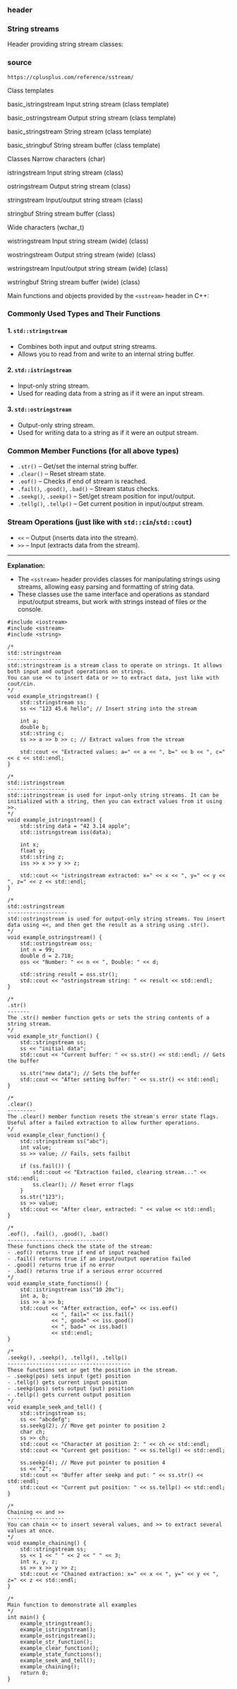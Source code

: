 
### header

<sstream>


### String streams

Header providing string stream classes:

### source

```
https://cplusplus.com/reference/sstream/
```



Class templates

basic_istringstream
    Input string stream (class template)

basic_ostringstream
    Output string stream (class template)

basic_stringstream
    String stream (class template)

basic_stringbuf
    String stream buffer (class template)


Classes
Narrow characters (char)

istringstream
    Input string stream (class)

ostringstream
    Output string stream (class)

stringstream
    Input/output string stream (class)

stringbuf
    String stream buffer (class)

Wide characters (wchar_t)

wistringstream
    Input string stream (wide) (class)

wostringstream
    Output string stream (wide) (class)

wstringstream
    Input/output string stream (wide) (class)

wstringbuf
    String stream buffer (wide) (class)






Main functions and objects provided by the `<sstream>` header in C++:

### Commonly Used Types and Their Functions

#### 1. `std::stringstream`
- Combines both input and output string streams.
- Allows you to read from and write to an internal string buffer.

#### 2. `std::istringstream`
- Input-only string stream.
- Used for reading data from a string as if it were an input stream.

#### 3. `std::ostringstream`
- Output-only string stream.
- Used for writing data to a string as if it were an output stream.

### Common Member Functions (for all above types)
- `.str()` – Get/set the internal string buffer.
- `.clear()` – Reset stream state.
- `.eof()` – Checks if end of stream is reached.
- `.fail()`, `.good()`, `.bad()` – Stream status checks.
- `.seekg()`, `.seekp()` – Set/get stream position for input/output.
- `.tellg()`, `.tellp()` – Get current position in input/output stream.

### Stream Operations (just like with `std::cin`/`std::cout`)
- `<<` – Output (inserts data into the stream).
- `>>` – Input (extracts data from the stream).

---

**Explanation:**  
- The `<sstream>` header provides classes for manipulating strings using streams, allowing easy parsing and formatting of string data.
- These classes use the same interface and operations as standard input/output streams, but work with strings instead of files or the console.



```
#include <iostream>
#include <sstream>
#include <string>

/*
std::stringstream
-----------------
std::stringstream is a stream class to operate on strings. It allows both input and output operations on strings.
You can use << to insert data or >> to extract data, just like with cout/cin.
*/
void example_stringstream() {
    std::stringstream ss;
    ss << "123 45.6 hello"; // Insert string into the stream

    int a;
    double b;
    std::string c;
    ss >> a >> b >> c; // Extract values from the stream

    std::cout << "Extracted values: a=" << a << ", b=" << b << ", c=" << c << std::endl;
}

/*
std::istringstream
-------------------
std::istringstream is used for input-only string streams. It can be initialized with a string, then you can extract values from it using >>.
*/
void example_istringstream() {
    std::string data = "42 3.14 apple";
    std::istringstream iss(data);

    int x;
    float y;
    std::string z;
    iss >> x >> y >> z;

    std::cout << "istringstream extracted: x=" << x << ", y=" << y << ", z=" << z << std::endl;
}

/*
std::ostringstream
-------------------
std::ostringstream is used for output-only string streams. You insert data using <<, and then get the result as a string using .str().
*/
void example_ostringstream() {
    std::ostringstream oss;
    int n = 99;
    double d = 2.718;
    oss << "Number: " << n << ", Double: " << d;

    std::string result = oss.str();
    std::cout << "ostringstream string: " << result << std::endl;
}

/*
.str()
-------
The .str() member function gets or sets the string contents of a string stream.
*/
void example_str_function() {
    std::stringstream ss;
    ss << "initial data";
    std::cout << "Current buffer: " << ss.str() << std::endl; // Gets the buffer

    ss.str("new data"); // Sets the buffer
    std::cout << "After setting buffer: " << ss.str() << std::endl;
}

/*
.clear()
---------
The .clear() member function resets the stream's error state flags.
Useful after a failed extraction to allow further operations.
*/
void example_clear_function() {
    std::stringstream ss("abc");
    int value;
    ss >> value; // Fails, sets failbit

    if (ss.fail()) {
        std::cout << "Extraction failed, clearing stream..." << std::endl;
        ss.clear(); // Reset error flags
    }
    ss.str("123");
    ss >> value;
    std::cout << "After clear, extracted: " << value << std::endl;
}

/*
.eof(), .fail(), .good(), .bad()
-------------------------------
These functions check the state of the stream:
- .eof() returns true if end of input reached
- .fail() returns true if an input/output operation failed
- .good() returns true if no error
- .bad() returns true if a serious error occurred
*/
void example_state_functions() {
    std::istringstream iss("10 20x");
    int a, b;
    iss >> a >> b;
    std::cout << "After extraction, eof=" << iss.eof()
              << ", fail=" << iss.fail()
              << ", good=" << iss.good()
              << ", bad=" << iss.bad()
              << std::endl;
}

/*
.seekg(), .seekp(), .tellg(), .tellp()
---------------------------------------
These functions set or get the position in the stream.
- .seekg(pos) sets input (get) position
- .tellg() gets current input position
- .seekp(pos) sets output (put) position
- .tellp() gets current output position
*/
void example_seek_and_tell() {
    std::stringstream ss;
    ss << "abcdefg";
    ss.seekg(2); // Move get pointer to position 2
    char ch;
    ss >> ch;
    std::cout << "Character at position 2: " << ch << std::endl;
    std::cout << "Current get position: " << ss.tellg() << std::endl;

    ss.seekp(4); // Move put pointer to position 4
    ss << "Z";
    std::cout << "Buffer after seekp and put: " << ss.str() << std::endl;
    std::cout << "Current put position: " << ss.tellp() << std::endl;
}

/*
Chaining << and >>
------------------
You can chain << to insert several values, and >> to extract several values at once.
*/
void example_chaining() {
    std::stringstream ss;
    ss << 1 << " " << 2 << " " << 3;
    int x, y, z;
    ss >> x >> y >> z;
    std::cout << "Chained extraction: x=" << x << ", y=" << y << ", z=" << z << std::endl;
}

/*
Main function to demonstrate all examples
*/
int main() {
    example_stringstream();
    example_istringstream();
    example_ostringstream();
    example_str_function();
    example_clear_function();
    example_state_functions();
    example_seek_and_tell();
    example_chaining();
    return 0;
}

```
